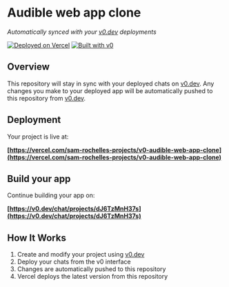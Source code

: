 # Audible web app clone

*Automatically synced with your [v0.dev](https://v0.dev) deployments*

[![Deployed on Vercel](https://img.shields.io/badge/Deployed%20on-Vercel-black?style=for-the-badge&logo=vercel)](https://vercel.com/sam-rochelles-projects/v0-audible-web-app-clone)
[![Built with v0](https://img.shields.io/badge/Built%20with-v0.dev-black?style=for-the-badge)](https://v0.dev/chat/projects/dJ6TzMnH37s)

## Overview

This repository will stay in sync with your deployed chats on [v0.dev](https://v0.dev).
Any changes you make to your deployed app will be automatically pushed to this repository from [v0.dev](https://v0.dev).

## Deployment

Your project is live at:

**[https://vercel.com/sam-rochelles-projects/v0-audible-web-app-clone](https://vercel.com/sam-rochelles-projects/v0-audible-web-app-clone)**

## Build your app

Continue building your app on:

**[https://v0.dev/chat/projects/dJ6TzMnH37s](https://v0.dev/chat/projects/dJ6TzMnH37s)**

## How It Works

1. Create and modify your project using [v0.dev](https://v0.dev)
2. Deploy your chats from the v0 interface
3. Changes are automatically pushed to this repository
4. Vercel deploys the latest version from this repository